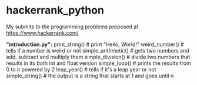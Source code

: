 # hackerrank_python
My submits to the programming problems proposed at https://www.hackerrank.com/

**"introduction.py":**
  print_string() # print "Hello, World!"
  weird_number() # tells if a number is weird or not
  simple_arithmetic() # gets two numbers and add, subtract and multiply them
  simple_division() # divide two numbers that results in its both int and float version
  simple_loop() # prints the results from 0 to n powered by 2
  leap_year() # tells if it's a leap year or not
  simple_string() # the output is a string that starts at 1 and goes until n
